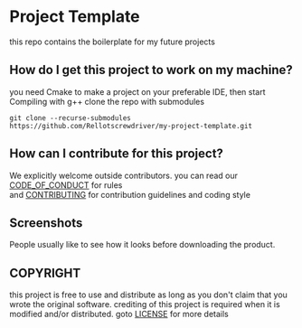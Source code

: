 # Project Template
this repo contains the boilerplate for my future projects

## How do I get this project to work on my machine?

you need Cmake to make a project on your preferable IDE, then start Compiling with g++
clone the repo with submodules

```
git clone --recurse-submodules https://github.com/Rellotscrewdriver/my-project-template.git
```

##  How can I contribute for this project?

We explicitly welcome outside contributors.
you can read our <a href="https://github.com/Rellotscrewdriver/my-project-template/blob/master/CODE_OF_CONDUCT.md">CODE_OF_CONDUCT</a> for rules</br>
and <a href="https://github.com/Rellotscrewdriver/my-project-template/blob/master/CONTRIBUTING.md">CONTRIBUTING</a> for contribution guidelines and coding style

## Screenshots
People usually like to see how it looks before downloading the product.
<img src="">

## COPYRIGHT

this project is free to use and distribute as long as you don't claim that you wrote the original software.
crediting of this project is required when it is modified and/or distributed. goto <a href="https://github.com/Rellotscrewdriver/my-project-template/blob/master/LICENSE">LICENSE</a> for more details 

